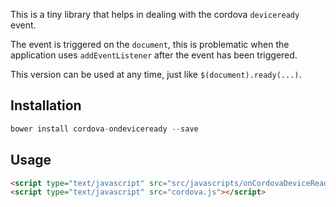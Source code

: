 This is a tiny library that helps in dealing with the cordova `deviceready` event.

The event is triggered on the `document`, this is problematic when the application uses `addEventListener` after the event has been triggered.

This version can be used at any time, just like `$(document).ready(...)`.

## Installation

```javascript
bower install cordova-ondeviceready --save
```

## Usage

```html
<script type="text/javascript" src="src/javascripts/onCordovaDeviceReady.js"></script>
<script type="text/javascript" src="cordova.js"></script>
```
